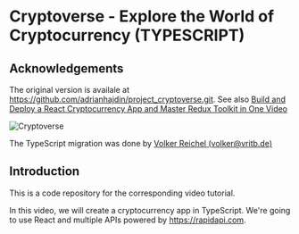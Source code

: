 # Cryptoverse - Explore the World of Cryptocurrency (TYPESCRIPT)

## Acknowledgements
The original version is availale at <https://github.com/adrianhajdin/project_cryptoverse.git>.
See also [Build and Deploy a React Cryptocurrency App and Master Redux Toolkit in One Video](https://www.youtube.com/watch?v=9DDX3US3kss)

![Cryptoverse](https://i.ibb.co/8gh5Jc8/image.png)

The TypeScript migration was done by [Volker Reichel (volker@vritb.de)](https://github.com/vritb/project_cryptoverse.git)

## Introduction
This is a code repository for the corresponding video tutorial.

In this video, we will create a cryptocurrency app in TypeScript. We're going to use React and multiple APIs powered by https://rapidapi.com.

